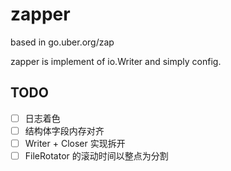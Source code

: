 # zapper

based in go.uber.org/zap

zapper is implement of io.Writer and simply config.

## TODO

- [ ] 日志着色
- [ ] 结构体字段内存对齐
- [ ] Writer + Closer 实现拆开
- [ ] FileRotator 的滚动时间以整点为分割
